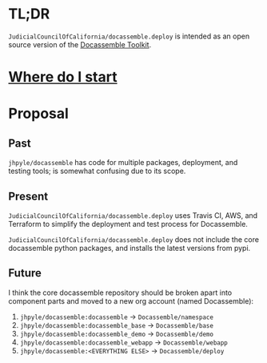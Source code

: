 # TL;DR

`JudicialCouncilOfCalifornia/docassemble.deploy` is intended as an open source version of the [Docassemble Toolkit](https://community.lawyer/docassemble).

# [Where do I start](https://github.com/JudicialCouncilOfCalifornia/docassemble.deploy/blob/master/.travis.yml)

# Proposal

## Past

`jhpyle/docassemble` has code for multiple packages, deployment, and testing tools; is somewhat confusing due to its scope.

## Present

`JudicialCouncilOfCalifornia/docassemble.deploy` uses Travis CI, AWS, and Terraform to simplify the deployment and test process for Docassemble.

`JudicialCouncilOfCalifornia/docassemble.deploy` does not include the core docassemble python packages, and installs the latest versions from pypi.

## Future

I think the core docassemble repository should be broken apart into component parts and moved to a new org account (named Docassemble):

1. `jhpyle/docassemble:docassemble` -> `Docassemble/namespace`
2. `jhpyle/docassemble:docassemble_base` -> `Docassemble/base`
3. `jhpyle/docassemble:docassemble_demo` -> `Docassemble/demo`
4. `jhpyle/docassemble:docassemble_webapp` -> `Docassemble/webapp`
5. `jhpyle/docassemble:<EVERYTHING ELSE>` -> `Docassemble/deploy`

